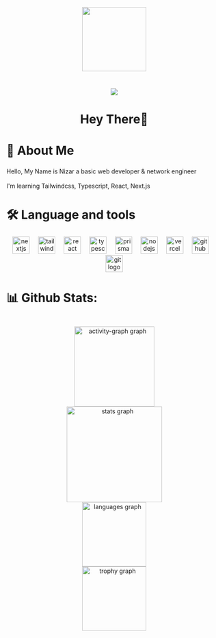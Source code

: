<div align="center">
  <img height="150" src="https://media.giphy.com/media/M9gbBd9nbDrOTu1Mqx/giphy.gif"  />
</div>

###

<br clear="both">

<div align="center">
  <img src="https://visitor-badge.laobi.icu/badge?page_id=nd0p.nd0p&right_color=green&left_text=recent%20visit"  />
</div>

###

<h1 align="center">Hey There👋</h1>

###

<h1 align="left">💫  About Me</h1>

###

<p align="left">Hello, My Name is Nizar a basic web developer & network engineer<br><br>I'm learning Tailwindcss, Typescript, React, Next.js</p>

###

<h1 align="left">🛠 Language and tools</h1>

###

<div align="center">
  <img src="https://cdn.jsdelivr.net/gh/devicons/devicon/icons/nextjs/nextjs-original.svg" height="40" alt="nextjs logo"  />
  <img width="12" />
  <img src="https://cdn.simpleicons.org/tailwindcss/06B6D4" height="40" alt="tailwindcss logo"  />
  <img width="12" />
  <img src="https://cdn.jsdelivr.net/gh/devicons/devicon/icons/react/react-original.svg" height="40" alt="react logo"  />
  <img width="12" />
  <img src="https://cdn.jsdelivr.net/gh/devicons/devicon/icons/typescript/typescript-original.svg" height="40" alt="typescript logo"  />
  <img width="12" />
  <img src="https://skillicons.dev/icons?i=prisma" height="40" alt="prisma logo"  />
  <img width="12" />
  <img src="https://skillicons.dev/icons?i=nodejs" height="40" alt="nodejs logo"  />
  <img width="12" />
  <img src="https://skillicons.dev/icons?i=vercel" height="40" alt="vercel logo"  />
  <img width="12" />
  <img src="https://skillicons.dev/icons?i=github" height="40" alt="github logo"  />
  <img width="12" />
  <img src="https://cdn.jsdelivr.net/gh/devicons/devicon/icons/git/git-original.svg" height="40" alt="git logo"  />
</div>

###

<h1 align="left">📊   Github Stats:</h1>

###

<br clear="both">

<div align="center">
  <img src="https://github-readme-activity-graph.vercel.app/graph?username=nd0p&custom_title=Contribution%20Graph&theme=tokyo-night&area=true&hide_border=true&hide_title=false" height="187" alt="activity-graph graph" /> <br>
  <img src="https://github-readme-stats.vercel.app/api?username=nd0p&hide_title=false&hide_rank=false&show_icons=true&include_all_commits=true&count_private=true&disable_animations=false&theme=tokyonight&locale=en&hide_border=false&order=1&custom_title=My%20Github%20Stats" height="223" alt="stats graph" /> <br>
  <img src="https://github-readme-stats.vercel.app/api/top-langs?username=nd0p&locale=en&hide_title=false&layout=compact&card_width=320&langs_count=5&theme=tokyonight&hide_border=false&order=2" height="150" alt="languages graph" /> <br>
  <img src="https://github-profile-trophy.vercel.app?username=nd0p&theme=tokyonight&column=8&row=100&no-frame=true&no-bg=false&margin-w=6" height="150" alt="trophy graph"  />
</div>

###
